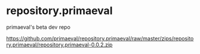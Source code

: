 # repository.primaeval
primaeval's beta dev repo

https://github.com/primaeval/repository.primaeval/raw/master/zips/repository.primaeval/repository.primaeval-0.0.2.zip
